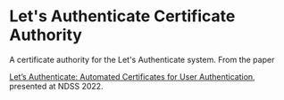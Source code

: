 # Let's Authenticate Certificate Authority

A certificate authority for the Let's Authenticate system. From the paper

[Let’s Authenticate: Automated Certificates for User Authentication](https://www.ndss-symposium.org/ndss-paper/auto-draft-251/), presented at NDSS 2022.
